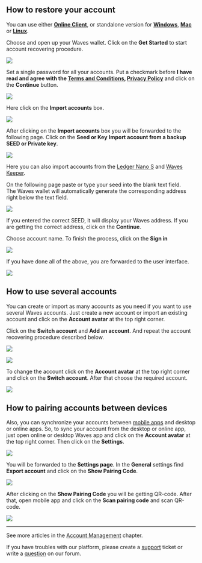 ## How to restore your account

You can use either [**Online Client**](https://dex.wavesplatform.com), or standalone version for [**Windows**](https://wavesplatform.com/files/WavesClient-win.zip), [**Mac**](https://wavesplatform.com/files/WavesClient-mac.dmg) or [**Linux**](https://wavesplatform.com/files/WavesClient-linux.deb).

Choose and open up your Waves wallet. Click on the **Get Started** to start account recovering procedure.

![](/_assets/account_restoring_01.png)

Set a single password for all your accounts. Put a checkmark before **I have read and agree with the [Terms and Conditions](https://wavesplatform.com/files/docs/Waves_terms_and_conditions.pdf), [Privacy Policy](https://wavesplatform.com/files/docs/Waves_privacy_policy.pdf)** and click on the **Continue** button.

![](/_assets/account_restoring_02.png)

Here click on the **Import accounts** box.

![](/_assets/account_restoring_03.png)

After clicking on the **Import accounts** box you will be forwarded to the following page. Click on the **Seed or Key** **Import account from a backup SEED or Private key**.

![](/_assets/account_restoring_05.png)

Here you can also import accounts from the [Ledger Nano S](/waves-client/account-management/ledger-nano.md) and [Waves Keeper](/waves-client/account-management/waves-keeper.md).

On the following page paste or type your seed into the blank text field.  
The Waves wallet will automatically generate the corresponding address right below the text field.

![](/_assets/account_restoring_06.png)

If you entered the correct SEED, it will display your Waves address. If you are getting the correct address, click on the **Continue**.

Choose account name. To finish the process, click on the **Sign in**

![](/_assets/account_restoring_07.png)

If you have done all of the above, you are forwarded to the user interface.

![](/_assets/account_restoring_08.png)

## How to use several accounts

You can create or import as many accounts as you need if you want to use several Waves accounts. Just create a new account or import an existing account and click on the **Account avatar** at the top right corner.

Click on the **Switch account** and **Add an account**. And repeat the account recovering procedure described below.

![](/_assets/account_restoring_04.png)

![](/_assets/account_restoring_04.1.png)

To change the account click on the **Account avatar** at the top right corner and click on the **Switch account**. After that choose the required account.

![](/_assets/account_restoring_04.2.png)

## How to pairing accounts between devices

Also, you can synchronize your accounts between [mobile apps](/waves-client/mobile-apps.md) and desktop or online apps. So, to sync your account from the desktop or online app, just open online or desktop Waves app and click on the **Account avatar** at the top right corner. Then click on the **Settings**.

![](/_assets/account_restoring_04.png)

You will be forwarded to the **Settings page**. In the **General** settings find **Export account** and click on the **Show Pairing Code**.

![](/_assets/account_restoring_09.png)

After clicking on the **Show Pairing Code** you will be getting QR-code. After that, open mobile app and click on the **Scan pairing code** and scan QR-code.

![](/_assets/account_restoring_10.png)

---

See more articles in the [Account Management](/waves-client/account-management.md) chapter.

If you have troubles with our platform, please create a [support](https://support.wavesplatform.com/) ticket or write a [question](https://forum.wavesplatform.com/) on our forum.
